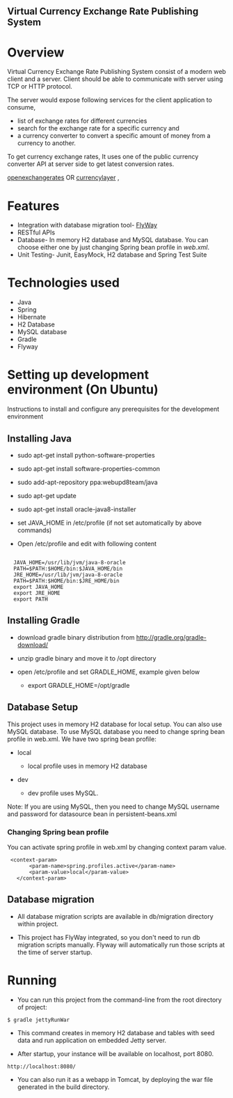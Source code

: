 ## Virtual Currency Exchange Rate Publishing System

# Overview
Virtual Currency Exchange Rate Publishing System consist of a modern web client and a server. 
Client should be able to communicate with server using TCP or HTTP protocol.

The server would expose following services for the client application to consume,

 - list of exchange rates for different currencies
 - search for the exchange rate for a specific currency and 
 - a currency converter to convert a specific amount of money from a currency to another.
 
To get currency exchange rates, It uses one of the public currency converter API at server side to get latest conversion rates.

[openexchangerates](https://openexchangerates.org/signup/free) OR [currencylayer](https://currencylayer.com/documentation) , 

# Features

- Integration with database migration tool- [FlyWay](http://flywaydb.org/)
- RESTful APIs
- Database- In memory H2 database and MySQL database. You can choose either one by just changing Spring bean profile
  in *web.xml*.
- Unit Testing- Junit, EasyMock, H2 database and Spring Test Suite

# Technologies used
 - Java
 - Spring
 - Hibernate
 - H2 Database
 - MySQL database
 - Gradle
 - Flyway

# Setting up development environment (On Ubuntu)
Instructions to install and configure any prerequisites for the development environment

## Installing Java

 - sudo apt-get install python-software-properties
 
 - sudo apt-get install software-properties-common
    
 - sudo add-apt-repository ppa:webupd8team/java
 
 - sudo apt-get update
 
 - sudo apt-get install oracle-java8-installer
 
 - set JAVA_HOME in /etc/profile (if not set automatically by above commands)
 
 - Open /etc/profile and edit with following content
 
  ```
  
    JAVA_HOME=/usr/lib/jvm/java-8-oracle 
    PATH=$PATH:$HOME/bin:$JAVA_HOME/bin
    JRE_HOME=/usr/lib/jvm/java-8-oracle 
    PATH=$PATH:$HOME/bin:$JRE_HOME/bin
    export JAVA_HOME
    export JRE_HOME
    export PATH
```
## Installing Gradle

 - download gradle binary distribution from http://gradle.org/gradle-download/
 
  - unzip gradle binary and move it to /opt directory
  
  - open /etc/profile and set GRADLE_HOME, example given below
   
    - export GRADLE_HOME=/opt/gradle
   
## Database Setup

This project uses in memory H2 database for local setup. You can also use MySQL database. To use MySQL database you need to 
change spring bean profile in web.xml.
We have two spring bean profile:

 - local
    -  local profile uses in memory H2 database
  
 - dev
    - dev profile uses MySQL. 

Note: If you are using MySQL, then you need to change MySQL username and password for datasource bean in persistent-beans.xml

### Changing Spring bean profile
 You can activate spring profile in web.xml by changing context param value.
 
  ```
   <context-param>
         <param-name>spring.profiles.active</param-name>
         <param-value>local</param-value>
     </context-param>
   ``` 
   
## Database migration

 - All database migration scripts are available in db/migration directory within project.
 
 - This project has FlyWay integrated, so you don't need to run db migration scripts manually. Flyway will automatically
 run those scripts at the time of server startup.
 

# Running

  - You can run this project from the command-line from the root directory of project:
 
 ```
 $ gradle jettyRunWar 
 ```
 
 - This command creates in memory H2 database and tables with seed data and run application on embedded Jetty server.


 - After startup, your instance will be available on localhost, port 8080.

```
http://localhost:8080/
```

 - You can also run it as a webapp in Tomcat, by deploying the war file generated in the build directory.



